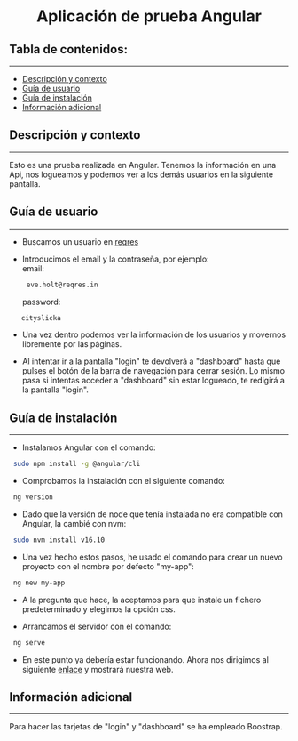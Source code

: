 <h1 align="center">Aplicación de prueba Angular</h1>

## Tabla de contenidos:

---

- [Descripción y contexto](#descripción-y-contexto)
- [Guía de usuario](#guía-de-usuario)
- [Guía de instalación](#guía-de-instalación)
- [Información adicional](#información-adicional)

## Descripción y contexto

---

Esto es una prueba realizada en Angular. Tenemos la información en una Api, nos logueamos y podemos ver a los demás usuarios en la siguiente pantalla.

## Guía de usuario

---

- Buscamos un usuario en [reqres](https://reqres.in/)

- Introducimos el email y la contraseña,
  por ejemplo:  
   email:

  ```bash
   eve.holt@reqres.in
  ```

  password:

```bash
   cityslicka
```

- Una vez dentro podemos ver la información de los usuarios y movernos libremente por las páginas.

- Al intentar ir a la pantalla "login" te devolverá a "dashboard" hasta que pulses el botón de la barra de navegación para cerrar sesión. Lo mismo pasa si intentas acceder a "dashboard" sin estar logueado, te redigirá a la pantalla "login".

## Guía de instalación

---

- Instalamos Angular con el comando:

```bash
 sudo npm install -g @angular/cli
```

- Comprobamos la instalación con el siguiente comando:

```bash
 ng version
```

- Dado que la versión de node que tenía instalada no era compatible con Angular, la cambié con nvm:

```bash
 sudo nvm install v16.10
```

- Una vez hecho estos pasos, he usado el comando para crear un nuevo proyecto con el nombre por defecto "my-app":

```bash
 ng new my-app
```

- A la pregunta que hace, la aceptamos para que instale un fichero predeterminado y elegimos la opción css.

- Arrancamos el servidor con el comando:

```bash
 ng serve
```

- En este punto ya debería estar funcionando. Ahora nos dirigimos al siguiente [enlace](http://localhost:4200/) y mostrará nuestra web.

## Información adicional

---

Para hacer las tarjetas de "login" y "dashboard" se ha empleado Boostrap.
